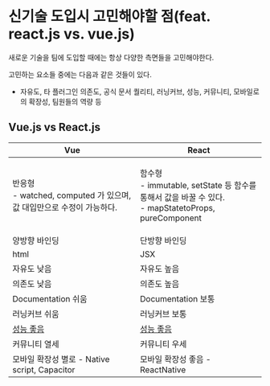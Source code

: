 # 신기술 도입시 고민해야할 점(feat. react.js vs. vue.js)

새로운 기술을 팀에 도입할 때에는 항상 다양한 측면들을 고민해야한다.

고민하는 요소들 중에는 다음과 같은 것들이 있다.&#x20;

* 자유도, 타 플러그인 의존도, 공식 문서 퀄리티, 러닝커브, 성능, 커뮤니티, 모바일로의 확장성, 팀원들의 역량 등



## Vue.js vs React.js

| Vue                                                                                                | React                                                                                              |
| -------------------------------------------------------------------------------------------------- | -------------------------------------------------------------------------------------------------- |
| <p>반응형<br>- watched, computed 가 있으며, 값 대입만으로 수정이 가능하다. </p>                                        | <p>함수형<br>- immutable, setState 등 함수를 통해서 값을 바꿀 수 있다. <br>- mapStatetoProps, pureComponent </p>    |
| 양방향 바인딩                                                                                            | 단방향 바인딩                                                                                            |
| html                                                                                               | JSX                                                                                                |
| 자유도 낮음                                                                                             | 자유도 높음                                                                                             |
| 의존도 낮음                                                                                             | 의존도 높음                                                                                             |
| Documentation 쉬움                                                                                   | Documentation 보통                                                                                   |
| 러닝커브 쉬움                                                                                            | 러닝커브 보통                                                                                            |
| [성능 좋음](https://krausest.github.io/js-framework-benchmark/2022/table\_chrome\_105.0.5195.102.html) | [성능 좋음](https://krausest.github.io/js-framework-benchmark/2022/table\_chrome\_105.0.5195.102.html) |
| 커뮤니티 열세                                                                                            | 커뮤니티 우세                                                                                            |
| 모바일 확장성 별로 - Native script, Capacitor                                                              | 모바일 확장성 좋음 - ReactNative                                                                           |

